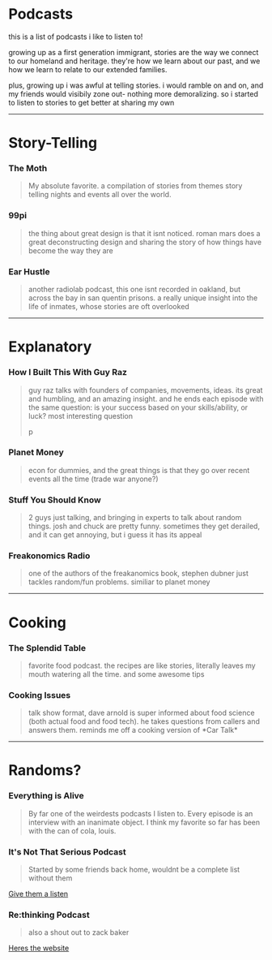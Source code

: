 # Podcasts 
this is a list of podcasts i like to listen to!

growing up as a first generation immigrant, stories are the way we connect to our homeland and heritage. they're how we learn about our past, and we how we learn to relate to our extended families. 

plus, growing up i was awful at telling stories. i would ramble on and on, and my friends would visibily zone out- nothing more demoralizing. so i started to listen to stories to get better at sharing my own

-----

# Story-Telling

### The Moth 
> <p> My absolute favorite. a compilation of stories from themes story telling nights and events all over the world. </p> 
### 99pi
> <p> the thing about great design is that it isnt noticed. roman mars does a great deconstructing design and sharing the story of how things have become the way they are </p> 
### Ear Hustle
> <p> another radiolab podcast, this one isnt recorded in oakland, but across the bay in san quentin prisons. a really unique insight into the life of inmates, whose stories are oft overlooked</p> 

-----

# Explanatory
### How I Built This With Guy Raz
> <p> guy raz talks with founders of companies, movements, ideas. its great and humbling, and an amazing insight. and he ends each episode with the same question: is your success based on your skills/ability, or luck? most interesting question</p> p
### Planet Money
> <p>econ for dummies, and the great things is that they go over recent events all the time (trade war anyone?) </p> 
### Stuff You Should Know
> <p> 2 guys just talking, and bringing in experts to talk about random things. josh and chuck are pretty funny. sometimes they get derailed, and it can get annoying, but i guess it has its appeal </p> 
### Freakonomics Radio
> <p> one of the authors of the freakanomics book, stephen dubner just tackles random/fun problems. similiar to planet money  </p>

-----


# Cooking 
### The Splendid Table
> <p> favorite food podcast. the recipes are like stories, literally leaves my mouth watering all the time. and some awesome tips </p> 
### Cooking Issues
> <p> talk show format, dave arnold is super informed about food science (both actual food and food tech). he takes questions from callers and answers them. reminds me off a cooking version of *Car Talk* </p> 

-----


# Randoms? 
### Everything is Alive
> <p> By far one of the weirdests podcasts I listen to. Every episode is an interview with an inanimate object. I think my favorite so far has been with the can of cola, louis.</p>

### It's Not That Serious Podcast
> <p> Started by some friends back home, wouldnt be a complete list without them</p>
 [Give them a listen](https://soundcloud.com/itsnotthatseriouspodcast)
 
 ### Re:thinking Podcast
 > <p> also a shout out to zack baker</p>
 [Heres the website](https://www.rethinking.io/)
